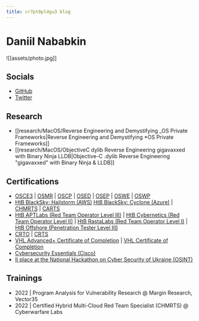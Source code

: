 ```yaml
---
title: cr7pt0pl4gu3 blog
---
```

# Daniil Nababkin
![[assets/photo.jpg]]
## Socials
- [GitHub](https://github.com/cr7pt0pl4gu3)
- [Twitter](https://twitter.com/cr7pt0pl4gu3)
## Research
- [[research/MacOS/Reverse Engineering and Demystifying _OS Private Frameworks|Reverse Engineering and Demystifying *OS Private Frameworks]]
- [[research/MacOS/ObjectiveC dylib Reverse Engineering gigavaxxed with Binary Ninja LLDB|Objective-C .dylib Reverse Engineering "gigavaxxed" with Binary Ninja & LLDB]]
## Certifications
- [OSCE3](https://www.credential.net/d2416d55-c97d-4484-a54a-590fbe82fa93) | [OSMR](https://www.credential.net/5e06082b-a004-4632-8907-2d4e21f2b312) | [OSCP](https://www.credential.net/c644175d-738f-4f7f-b835-fb79118c7162) | [OSED](https://www.credential.net/e62f5915-2126-4d37-8980-d9c3cb4b2b75) | [OSEP](https://www.credential.net/fabc5f30-7e00-4631-9b00-4a9621534180) | [OSWE](https://www.credential.net/3001de48-f76b-4a80-a2e3-5d34a05637e9) | [OSWP](https://www.credential.net/92884c30-123c-4a2f-b9ac-1ec919230153)
- [HtB BlackSky: Hailstorm (AWS)](https://cr7pt0pl4gu3.github.io/assets/BlackSky_Hailstorm.pdf) [HtB BlackSky: Cyclone (Azure)](https://cr7pt0pl4gu3.github.io/assets/BlackSky_Cyclone.pdf) | [CHMRTS](https://www.credential.net/133d04f2-2385-431d-9bef-e413fe3bc04a) | [CARTS](https://www.credential.net/e85c6571-3bc9-4cef-b3b8-f51aef980a63) 
- [HtB APTLabs (Red Team Operator Level III)](https://cr7pt0pl4gu3.github.io/assets/APTLabs.pdf) | [HtB Cybernetics (Red Team Operator Level II)](https://cr7pt0pl4gu3.github.io/assets/Cybernetics.pdf) | [HtB RastaLabs (Red Team Operator Level I)](https://cr7pt0pl4gu3.github.io/assets/RastaLabs.pdf) | [HtB Offshore (Penetration Tester Level III)](https://cr7pt0pl4gu3.github.io/assets/Offshore.pdf)
- [CRTO](https://eu.badgr.com/public/assertions/5O-QRyBiTqKXmoU4K1iqlw) | [CRTS](https://www.credential.net/a4f04ae5-1bbd-4620-89de-d744adc5842a)
- [VHL Advanced+ Certificate of Completion](https://cr7pt0pl4gu3.github.io/assets/VHL_plus.pdf) | [VHL Certificate of Completion](https://cr7pt0pl4gu3.github.io/assets/VHL.pdf)
- [Cybersecurity Essentials (Cisco)](https://www.credly.com/badges/4e311c24-4173-4ea7-811f-c2bd775c6f89/public_url "https://www.credly.com/badges/4e311c24-4173-4ea7-811f-c2bd775c6f89/public_url")
- [II place at the National Hackathon on Cyber Security of Ukraine (OSINT)](https://cr7pt0pl4gu3.github.io/assets/HXK3.pdf)
## Trainings
* 2022 | Program Analysis for Vulnerability Research @ Margin Research, Vector35
* 2022 | Certified Hybrid Multi-Cloud Red Team Specialist (CHMRTS) @ Cyberwarfare Labs